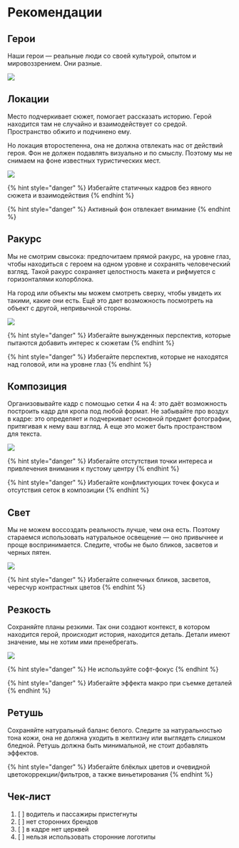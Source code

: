 # Рекомендации

## Герои

Наши герои — реальные люди со своей культурой, опытом и мировоззрением. Они разные.

![](../.gitbook/assets/upload-610ae81a-0645-45b2-8239-270cee09578c-1-.jpg)

## Локации

Место подчеркивает сюжет, помогает рассказать историю. Герой находится там не случайно и взаимодействует со средой. Пространство обжито и подчинено ему.

Но локация второстепенна, она не должна отвлекать нас от действий героя. Фон не должен подавлять визуально и по смыслу. Поэтому мы не снимаем на фоне известных туристических мест.

![](../.gitbook/assets/upload-4bee263c-8f23-4d1c-ad9a-0dd24fc9a12b-1-.jpg)

{% hint style="danger" %}
Избегайте статичных кадров без явного сюжета и взаимодействия
{% endhint %}

{% hint style="danger" %}
Активный фон отвлекает внимание
{% endhint %}

## Ракурс

Мы не смотрим свысока: предпочитаем прямой ракурс, на уровне глаз, чтобы находиться с героем на одном уровне и сохранять человеческий взгляд. Такой ракурс сохраняет целостность макета и рифмуется с горизонталями колорблока.

На город или объекты мы можем смотреть сверху, чтобы увидеть их такими, какие они есть. Ещё это дает возможность посмотреть на объект с другой, непривычной стороны.

![](../.gitbook/assets/upload-ebc3d641-b20d-420b-b9c3-3ac5c4d19176-1-.jpg)

{% hint style="danger" %}
Избегайте вынужденных перспектив, которые пытаются добавить интерес к сюжетам
{% endhint %}

{% hint style="danger" %}
Избегайте перспектив, которые не находятся над головой, или на уровне глаз
{% endhint %}

## Композиция

Организовывайте кадр с помощью сетки 4 на 4: это даёт возможность построить кадр для кропа под любой формат. Не забывайте про воздух в кадре: это определяет и подчеркивает основной предмет фотографии, притягивая к нему ваш взгляд. А еще это может быть пространством для текста.

![](../.gitbook/assets/upload-f89d4693-ef64-448f-98b2-76b16d21cf47-1-.jpg)

{% hint style="danger" %}
Избегайте отстутствия точки интереса и привлечения внимания к пустому центру
{% endhint %}

{% hint style="danger" %}
Избегайте конфликтующих точек фокуса и отсутствия сеток в композиции
{% endhint %}

## Свет

Мы не можем воссоздать реальность лучше, чем она есть. Поэтому стараемся использовать натуральное освещение — оно привычнее и проще воспринимается. Следите, чтобы не было бликов, засветов и черных пятен.

![](../.gitbook/assets/upload-72f8d702-aaa5-4ce4-b0a4-419af37f34c5-1-.jpg)

{% hint style="danger" %}
Избегайте солнечных бликов, засветов, череcчур контрастных цветов
{% endhint %}

## Резкость

Сохраняйте планы резкими. Так они создают контекст, в котором находится герой, происходит история, находится деталь. Детали имеют значение, мы не хотим ими пренебрегать.

![](../.gitbook/assets/upload-cf62eee4-436f-45dc-8934-654a2ba5af6a-1-.jpg)

{% hint style="danger" %}
Не используйте софт-фокус
{% endhint %}

{% hint style="danger" %}
Избегайте эффекта макро при съемке деталей
{% endhint %}

## Ретушь

Сохраняйте натуральный баланс белого. Следите за натуральностью тона кожи, она не должна уходить в желтизну или выглядеть слишком бледной. Ретушь должна быть минимальной, не стоит добавлять эффектов.

{% hint style="danger" %}
Избегайте блёклых цветов и очевидной цветокоррекции/фильтров, а также виньетирования
{% endhint %}

## Чек-лист

1. [ ] водитель и пассажиры пристегнуты
2. [ ] нет сторонних брендов
3. [ ] в кадре нет церквей
4. [ ] нельзя использовать сторонние логотипы

